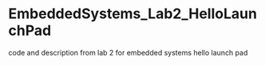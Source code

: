 EmbeddedSystems_Lab2_HelloLaunchPad
===================================

code and description from lab 2 for embedded systems hello launch pad

